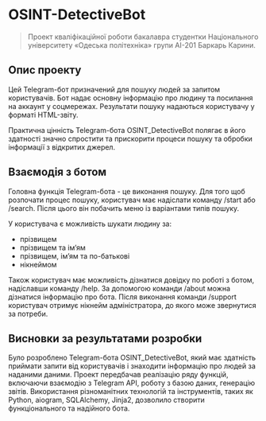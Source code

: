 # OSINT-DetectiveBot
> Проект кваліфікаційної роботи бакалавра студентки Національного університету «Одеська політехніка» групи АІ-201 Баркарь Карини.

## Опис проекту
Цей Telegram-бот призначений для пошуку людей за запитом користувачів. Бот надає основну інформацію про людину та посилання на аккаунт у соцмережах. Результати пошуку надаються користувачу у форматі  HTML-звіту.

Практична цінність Telegram-бота OSINT_DetectiveBot полягає в його здатності значно спростити та прискорити процеси пошуку та обробки інформації з відкритих джерел. 

## Взаємодія з ботом ##

Головна функція Telegram-бота - це виконання пошуку. Для того щоб розпочати процес пошуку, користувач має надіслати команду /start або /search. Після цього він побачить меню із варіантами типів пошуку.

У користувача є можливість шукати людину за:
* прізвищем
* прізвищем та імʼям 
* прізвищем, імʼям та по-батькові
* нікнеймом

Також користувач має можливість дізнатися довідку по роботі з ботом, надіславши команду /help.
За допомогою команди /about можна дізнатися інформацію про бота.
Після виконання команди /support користувач отримує нікнейм адміністратора, до якого може звернутися за потреби.

## Висновки за результатами розробки
Було розроблено Telegram-бота OSINT_DetectiveBot, який має здатність приймати запити від користувачів і знаходити інформацію про людей за наданими даними.
Проект передбачав реалізацію ряду функцій, включаючи взаємодію з Telegram API, роботу з базою даних, генерацію звітів. Використання різноманітних технологій та інструментів, таких як Python, aiogram, SQLAlchemy, Jinja2, дозволило створити функціонального та надійного бота.
